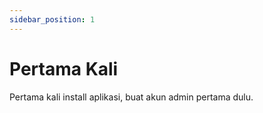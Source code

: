 ```yaml
---
sidebar_position: 1
---
```


# Pertama Kali

Pertama kali install aplikasi, buat akun admin pertama dulu.
